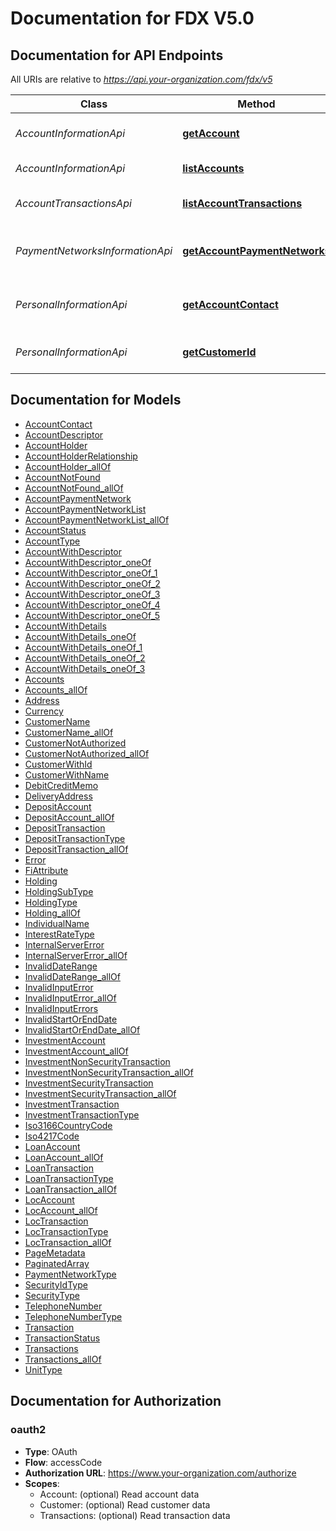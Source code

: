 # Documentation for FDX V5.0

<a name="documentation-for-api-endpoints"></a>
## Documentation for API Endpoints

All URIs are relative to *https://api.your-organization.com/fdx/v5*

| Class | Method | HTTP request | Description |
|------------ | ------------- | ------------- | -------------|
| *AccountInformationApi* | [**getAccount**](Apis/AccountInformationApi.md#getaccount) | **GET** /accounts/{accountId} | Get account balances and liabilities |
*AccountInformationApi* | [**listAccounts**](Apis/AccountInformationApi.md#listaccounts) | **GET** /accounts | List all accounts |
| *AccountTransactionsApi* | [**listAccountTransactions**](Apis/AccountTransactionsApi.md#listaccounttransactions) | **GET** /accounts/{accountId}/transactions | List all account transactions |
| *PaymentNetworksInformationApi* | [**getAccountPaymentNetworks**](Apis/PaymentNetworksInformationApi.md#getaccountpaymentnetworks) | **GET** /accounts/{accountId}/payment-networks | Get payment networks supported by the account |
| *PersonalInformationApi* | [**getAccountContact**](Apis/PersonalInformationApi.md#getaccountcontact) | **GET** /accounts/{accountId}/contact | Get an account's contact information |
*PersonalInformationApi* | [**getCustomerId**](Apis/PersonalInformationApi.md#getcustomerid) | **GET** /customers/current | Get current authenticated customer id |


<a name="documentation-for-models"></a>
## Documentation for Models

 - [AccountContact](./Models/AccountContact.md)
 - [AccountDescriptor](./Models/AccountDescriptor.md)
 - [AccountHolder](./Models/AccountHolder.md)
 - [AccountHolderRelationship](./Models/AccountHolderRelationship.md)
 - [AccountHolder_allOf](./Models/AccountHolder_allOf.md)
 - [AccountNotFound](./Models/AccountNotFound.md)
 - [AccountNotFound_allOf](./Models/AccountNotFound_allOf.md)
 - [AccountPaymentNetwork](./Models/AccountPaymentNetwork.md)
 - [AccountPaymentNetworkList](./Models/AccountPaymentNetworkList.md)
 - [AccountPaymentNetworkList_allOf](./Models/AccountPaymentNetworkList_allOf.md)
 - [AccountStatus](./Models/AccountStatus.md)
 - [AccountType](./Models/AccountType.md)
 - [AccountWithDescriptor](./Models/AccountWithDescriptor.md)
 - [AccountWithDescriptor_oneOf](./Models/AccountWithDescriptor_oneOf.md)
 - [AccountWithDescriptor_oneOf_1](./Models/AccountWithDescriptor_oneOf_1.md)
 - [AccountWithDescriptor_oneOf_2](./Models/AccountWithDescriptor_oneOf_2.md)
 - [AccountWithDescriptor_oneOf_3](./Models/AccountWithDescriptor_oneOf_3.md)
 - [AccountWithDescriptor_oneOf_4](./Models/AccountWithDescriptor_oneOf_4.md)
 - [AccountWithDescriptor_oneOf_5](./Models/AccountWithDescriptor_oneOf_5.md)
 - [AccountWithDetails](./Models/AccountWithDetails.md)
 - [AccountWithDetails_oneOf](./Models/AccountWithDetails_oneOf.md)
 - [AccountWithDetails_oneOf_1](./Models/AccountWithDetails_oneOf_1.md)
 - [AccountWithDetails_oneOf_2](./Models/AccountWithDetails_oneOf_2.md)
 - [AccountWithDetails_oneOf_3](./Models/AccountWithDetails_oneOf_3.md)
 - [Accounts](./Models/Accounts.md)
 - [Accounts_allOf](./Models/Accounts_allOf.md)
 - [Address](./Models/Address.md)
 - [Currency](./Models/Currency.md)
 - [CustomerName](./Models/CustomerName.md)
 - [CustomerName_allOf](./Models/CustomerName_allOf.md)
 - [CustomerNotAuthorized](./Models/CustomerNotAuthorized.md)
 - [CustomerNotAuthorized_allOf](./Models/CustomerNotAuthorized_allOf.md)
 - [CustomerWithId](./Models/CustomerWithId.md)
 - [CustomerWithName](./Models/CustomerWithName.md)
 - [DebitCreditMemo](./Models/DebitCreditMemo.md)
 - [DeliveryAddress](./Models/DeliveryAddress.md)
 - [DepositAccount](./Models/DepositAccount.md)
 - [DepositAccount_allOf](./Models/DepositAccount_allOf.md)
 - [DepositTransaction](./Models/DepositTransaction.md)
 - [DepositTransactionType](./Models/DepositTransactionType.md)
 - [DepositTransaction_allOf](./Models/DepositTransaction_allOf.md)
 - [Error](./Models/Error.md)
 - [FiAttribute](./Models/FiAttribute.md)
 - [Holding](./Models/Holding.md)
 - [HoldingSubType](./Models/HoldingSubType.md)
 - [HoldingType](./Models/HoldingType.md)
 - [Holding_allOf](./Models/Holding_allOf.md)
 - [IndividualName](./Models/IndividualName.md)
 - [InterestRateType](./Models/InterestRateType.md)
 - [InternalServerError](./Models/InternalServerError.md)
 - [InternalServerError_allOf](./Models/InternalServerError_allOf.md)
 - [InvalidDateRange](./Models/InvalidDateRange.md)
 - [InvalidDateRange_allOf](./Models/InvalidDateRange_allOf.md)
 - [InvalidInputError](./Models/InvalidInputError.md)
 - [InvalidInputError_allOf](./Models/InvalidInputError_allOf.md)
 - [InvalidInputErrors](./Models/InvalidInputErrors.md)
 - [InvalidStartOrEndDate](./Models/InvalidStartOrEndDate.md)
 - [InvalidStartOrEndDate_allOf](./Models/InvalidStartOrEndDate_allOf.md)
 - [InvestmentAccount](./Models/InvestmentAccount.md)
 - [InvestmentAccount_allOf](./Models/InvestmentAccount_allOf.md)
 - [InvestmentNonSecurityTransaction](./Models/InvestmentNonSecurityTransaction.md)
 - [InvestmentNonSecurityTransaction_allOf](./Models/InvestmentNonSecurityTransaction_allOf.md)
 - [InvestmentSecurityTransaction](./Models/InvestmentSecurityTransaction.md)
 - [InvestmentSecurityTransaction_allOf](./Models/InvestmentSecurityTransaction_allOf.md)
 - [InvestmentTransaction](./Models/InvestmentTransaction.md)
 - [InvestmentTransactionType](./Models/InvestmentTransactionType.md)
 - [Iso3166CountryCode](./Models/Iso3166CountryCode.md)
 - [Iso4217Code](./Models/Iso4217Code.md)
 - [LoanAccount](./Models/LoanAccount.md)
 - [LoanAccount_allOf](./Models/LoanAccount_allOf.md)
 - [LoanTransaction](./Models/LoanTransaction.md)
 - [LoanTransactionType](./Models/LoanTransactionType.md)
 - [LoanTransaction_allOf](./Models/LoanTransaction_allOf.md)
 - [LocAccount](./Models/LocAccount.md)
 - [LocAccount_allOf](./Models/LocAccount_allOf.md)
 - [LocTransaction](./Models/LocTransaction.md)
 - [LocTransactionType](./Models/LocTransactionType.md)
 - [LocTransaction_allOf](./Models/LocTransaction_allOf.md)
 - [PageMetadata](./Models/PageMetadata.md)
 - [PaginatedArray](./Models/PaginatedArray.md)
 - [PaymentNetworkType](./Models/PaymentNetworkType.md)
 - [SecurityIdType](./Models/SecurityIdType.md)
 - [SecurityType](./Models/SecurityType.md)
 - [TelephoneNumber](./Models/TelephoneNumber.md)
 - [TelephoneNumberType](./Models/TelephoneNumberType.md)
 - [Transaction](./Models/Transaction.md)
 - [TransactionStatus](./Models/TransactionStatus.md)
 - [Transactions](./Models/Transactions.md)
 - [Transactions_allOf](./Models/Transactions_allOf.md)
 - [UnitType](./Models/UnitType.md)


<a name="documentation-for-authorization"></a>
## Documentation for Authorization

<a name="oauth2"></a>
### oauth2

- **Type**: OAuth
- **Flow**: accessCode
- **Authorization URL**: https://www.your-organization.com/authorize
- **Scopes**: 
  - Account: (optional) Read account data
  - Customer: (optional) Read customer data
  - Transactions: (optional) Read transaction data

